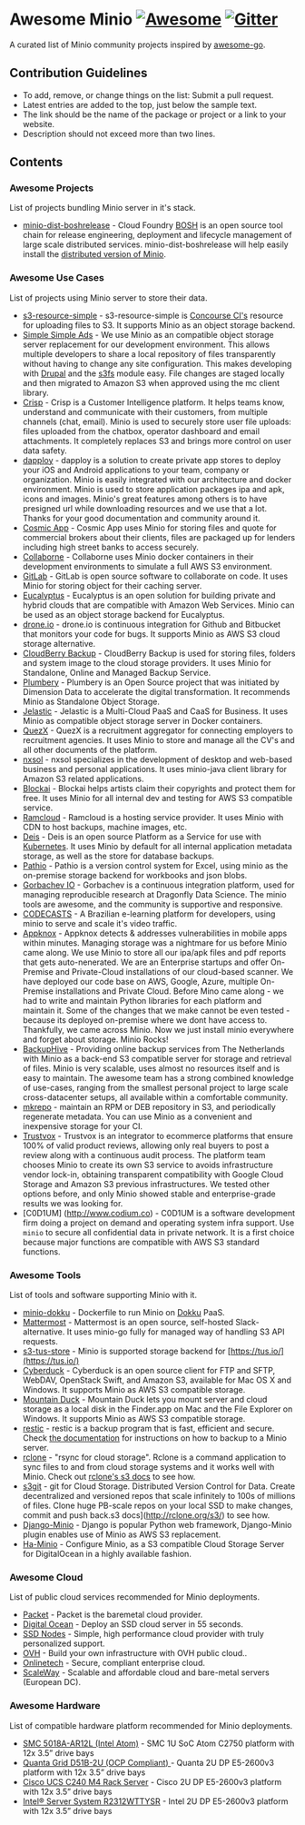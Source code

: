 # Awesome Minio [![Awesome](https://cdn.rawgit.com/sindresorhus/awesome/d7305f38d29fed78fa85652e3a63e154dd8e8829/media/badge.svg)](https://github.com/sindresorhus/awesome) [![Gitter](https://badges.gitter.im/Join%20Chat.svg)](https://gitter.im/minio/minio?utm_source=badge&utm_medium=badge&utm_campaign=pr-badge&utm_content=badge)

A curated list of Minio community projects inspired by [awesome-go](https://github.com/avelino/awesome-go).

## Contribution Guidelines
* To add, remove, or change things on the list: Submit a pull request.
* Latest entries are added to the top, just below the sample text.
* The link should be the name of the package or project or a link to your website.
* Description should not exceed more than two lines.


## Contents

### Awesome Projects
List of projects bundling Minio server in it's stack.
* [minio-dist-boshrelease](https://github.com/shinji62/minio-dist-boshrelease) - Cloud Foundry [BOSH](https://bosh.io) is an open source tool chain for release engineering, deployment and lifecycle management of large scale distributed services. minio-dist-boshrelease will help easily install the [distributed version of Minio](https://docs.minio.io/docs/distributed-minio-quickstart-guide).  

### Awesome Use Cases
List of projects using Minio server to store their data.
* [s3-resource-simple](https://github.com/making/s3-resource-simple) - s3-resource-simple is [Concourse CI's](https://concourse.ci/) resource for uploading files to S3. It supports Minio as an object storage backend. 
* [Simple Simple Ads](https://simplesimple.ca) - We use Minio as an compatible object storage server replacement for our development environment. This allows multiple developers to share a local repository of files transparently without having to change any site configuration. This makes developing with [Drupal](https://www.drupal.org/) and the [s3fs](https://www.drupal.org/project/s3fs) module easy. File changes are staged locally and then migrated to Amazon S3 when approved using the mc client library.
* [Crisp](https://crisp.im/) - Crisp is a Customer Intelligence platform. It helps teams know, understand and communicate with their customers, from multiple channels (chat, email). Minio is used to securely store user file uploads: files uploaded from the chatbox, operator dashboard and email attachments. It completely replaces S3 and brings more control on user data safety.
* [dapploy](https://dapploy.io/) - dapploy is a solution to create private app stores to deploy your iOS and Android applications to your team, company or organization. Minio is easily integrated with our architecture and docker environment. Minio is used to store application packages ipa and apk, icons and images. Minio's great features among others is to have presigned url while downloading resources and we use that a lot. Thanks for your good documentation and community around it.
* [Cosmic App](https://cosmicapp.co.uk) - Cosmic App uses Minio for storing files and quote for commercial brokers about their clients, files are packaged up for lenders including high street banks to access securely.
* [Collaborne](https://github.com/Collaborne) - Collaborne uses Minio docker containers in their development environments to simulate a full AWS S3 environment.
* [GitLab](https://gitlab.com) - GitLab is open source software to collaborate on code.  It uses Minio for storing object for their caching server.
* [Eucalyptus](http://www.eucalyptus.com) - Eucalyptus is an open solution for building private and hybrid clouds that are compatible with Amazon Web Services. Minio can be used as an object storage backend for Eucalyptus.
* [drone.io](https://drone.io/) - drone.io is continuous integration for Github and Bitbucket that monitors your code for bugs. It supports  Minio as AWS S3 cloud storage alternative.
* [CloudBerry Backup](http://www.cloudberrylab.com/best-bare-metal-backup-software.aspx) - CloudBerry Backup is used for storing  files, folders and system image to the cloud storage providers. It uses Minio for Standalone, Online and Managed Backup Service.
* [Plumbery](http://plumbery.readthedocs.io/en/latest/tutorial.minio.html) -  Plumbery is an Open Source project that was initiated by Dimension Data to accelerate the digital transformation. It recommends Minio as Standalone Object Storage.
* [Jelastic](https://jelastic.com/) - Jelastic is a Multi-Cloud PaaS and CaaS for Business. It uses Minio as compatible object storage server in Docker containers.
* [QuezX](https://quezx.com/) - QuezX is a recruitment aggregator for connecting employers to recruitment agencies. It uses Minio to store and manage all the CV's and all other documents of the platform.
* [nxsol](http://nxsol.com/index.html) - nxsol specializes in the development of desktop and web-based business and personal applications. It uses minio-java client library for Amazon S3 related applications.
* [Blockai](https://blockai.com/) - Blockai  helps artists claim their copyrights and protect them for free. It uses Minio for all internal dev and testing for AWS S3 compatible service.
* [Ramcloud](https://ramcloud.io) - Ramcloud is a hosting service provider. It uses Minio with CDN to host backups, machine images, etc.
* [Deis](https://deis.com) - Deis is an open source Platform as a Service for use with [Kubernetes](http://kubernetes.io/). It uses Minio by default for all internal application metadata storage, as well as the store for database backups.
* [Pathio](https://www.pathio.com) - Pathio is a version control system for Excel, using minio as the on-premise storage backend for workbooks and json blobs.
* [Gorbachev IO](https://dragonfly.co.nz) - Gorbachev is a continuous integration platform, used for managing reproducible research at Dragonfly Data Science. The minio tools are awesome, and the community is supportive and responsive.
* [CODECASTS](https://codecasts.com.br) - A Brazilian e-learning platform for developers, using minio to serve and scale it's video traffic.
* [Appknox](https://www.appknox.com/) - Appknox detects & addresses vulnerabilities in mobile apps within minutes. Managing storage was a nightmare for us before Minio came along. We use Minio to store all our ipa/apk files and pdf reports that gets auto-nenerated. We are an Enterprise startups and offer On-Premise and Private-Cloud installations of our cloud-based scanner. We have deployed our code base on AWS, Google, Azure, multiple On-Premise installations and Private Cloud. Before Mino came along - we had to write and maintain Python libraries for each platform and maintain it. Some of the changes that we make cannot be even tested - because its deployed on-premise where we dont have access to. Thankfully, we came across Minio. Now we just install minio everywhere and forget about storage. Minio Rocks!
* [BackupHive](https://www.backuphive.nl) - Providing online backup services from The Netherlands with Minio as a back-end S3 compatible server for storage and retrieval of files. Minio is very scalable, uses almost no resources itself and is easy to maintain. The awesome team has a strong combined knowledge of use-cases, ranging from the smallest personal project to large scale cross-datacenter setups, all available within a comfortable community.
* [mkrepo](https://github.com/tarantool/mkrepo) - maintain an RPM or DEB repository in S3, and periodically regenerate metadata. You can use Minio as a convenient and inexpensive storage for your CI.
* [Trustvox](http://trustvox.com.br) - Trustvox is an integrator to ecommerce platforms that ensure 100% of valid product reviews, allowing only real buyers to post a review along with a continuous audit process. The platform team chooses Minio to create its own S3 service to avoids infrastructure vendor lock-in, obtaining transparent compatibility with Google Cloud Storage and Amazon S3 previous infrastructures. We tested other options before, and only Minio showed stable and enterprise-grade results we was looking for.
* [C0D1UM] (http://www.codium.co) - C0D1UM is a software development firm doing a project on demand and operating system infra support. Use `minio` to secure all confidential data in private network. It is a first choice because major functions are compatible with AWS S3 standard functions.

### Awesome Tools
List of tools and software supporting Minio with it.
* [minio-dokku](https://github.com/slypix/minio-dokku) - Dockerfile to run Minio on [Dokku](http://dokku.viewdocs.io/dokku/) PaaS.
* [Mattermost](https://www.mattermost.org/) - Mattermost is an open source, self-hosted Slack-alternative. It uses minio-go fully for managed way of handling S3 API requests.
* [s3-tus-store](https://github.com/blockai/s3-tus-store) - Minio is supported storage backend for [https://tus.io/](https://tus.io/)
* [Cyberduck](https://cyberduck.io/) - Cyberduck is an open source client for FTP and SFTP, WebDAV, OpenStack Swift, and Amazon S3, available for Mac OS X and Windows. It supports Minio as AWS S3 compatible storage.
* [Mountain Duck](https://mountainduck.io/) - Mountain Duck lets you mount server and cloud storage as a local disk in the Finder.app on Mac and the File Explorer on Windows. It supports Minio as AWS S3 compatible storage.
* [restic](https://restic.github.io) - restic is a backup program that is fast, efficient and secure. Check [the documentation](http://restic.readthedocs.io/en/latest/Manual/#create-a-minio-server-repository) for instructions on how to backup to a Minio server.
* [rclone](http://rclone.org) - "rsync for cloud storage".  Rclone is a command application to sync files to and from cloud storage systems and it works well with Minio. Check out [rclone's s3 docs](http://rclone.org/s3/) to see how.
* [s3git](https://github.com/s3git/s3git) - git for Cloud Storage. Distributed Version Control for Data. Create decentralized and versioned repos that scale infinitely to 100s of millions of files. Clone huge PB-scale repos on your local SSD to make changes, commit and push back.s3 docs](http://rclone.org/s3/) to see how.
* [Django-Minio](https://github.com/maddevsio/django_minio) - Django is popular Python web framework, Django-Minio plugin enables use of Minio as AWS S3 replacement.
* [Ha-Minio](https://github.com/bryanl/ha-minio) - Configure Minio, as a S3 compatible Cloud Storage Server for DigitalOcean in a highly available fashion.


### Awesome Cloud
List of public cloud services recommended for Minio deployments.
* [Packet](https://www.packet.net) - Packet is the baremetal cloud provider.
* [Digital Ocean](https://www.digitalocean.com) - Deploy an SSD cloud server in 55 seconds.
* [SSD Nodes](https://www.ssdnodes.com/) - Simple, high performance cloud provider with truly personalized support.
* [OVH](https://www.ovh.com/us) - Build your own infrastructure with OVH public cloud..
* [Onlinetech](http://www.onlinetech.com) - Secure, compliant enterprise cloud.
* [ScaleWay](https://www.scaleway.com) - Scalable and affordable cloud and bare-metal servers (European DC).


### Awesome Hardware
List of compatible hardware platform recommended for Minio deployments.
* [SMC 5018A-AR12L (Intel Atom)](http://www.supermicro.com/products/system/1U/5018/SSG-5018A-AR12L.cfm?parts=SHOW) - SMC 1U SoC Atom C2750 platform with 12x 3.5” drive bays
* [Quanta Grid D51B-2U (OCP Compliant) ](http://www.qct.io/Product/Servers/Rackmount-Servers/2U/QuantaGrid-D51B-2U-p256c77c70c83c118)- Quanta 2U DP E5-2600v3 platform with 12x 3.5” drive bays
* [Cisco UCS C240 M4 Rack Server](http://www.cisco.com/c/en/us/products/servers-unified-computing/ucs-c240-m4-rack-server/index.html) - Cisco 2U DP E5-2600v3 platform with 12x 3.5” drive bays
* [Intel® Server System R2312WTTYSR](http://ark.intel.com/products/88286) - Intel 2U DP E5-2600v3 platform with 12x 3.5” drive bays
